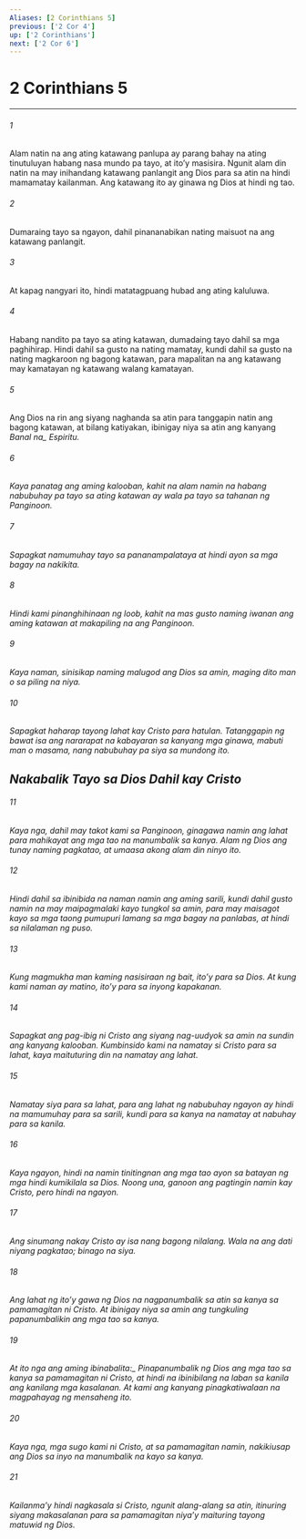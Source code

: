 ```yaml
---
Aliases: [2 Corinthians 5]
previous: ['2 Cor 4']
up: ['2 Corinthians']
next: ['2 Cor 6']
---
```

# 2 Corinthians 5

***






















###### 1 










Alam natin na ang ating katawang panlupa ay parang bahay na ating tinutuluyan habang nasa mundo pa tayo, at itoʼy masisira. Ngunit alam din natin na may inihandang katawang panlangit ang Dios para sa atin na hindi mamamatay kailanman. Ang katawang ito ay ginawa ng Dios at hindi ng tao. 





















###### 2 










Dumaraing tayo sa ngayon, dahil pinananabikan nating maisuot na ang katawang panlangit. 





















###### 3 










At kapag nangyari ito, hindi matatagpuang hubad ang ating kaluluwa. 





















###### 4 










Habang nandito pa tayo sa ating katawan, dumadaing tayo dahil sa mga paghihirap. Hindi dahil sa gusto na nating mamatay, kundi dahil sa gusto na nating magkaroon ng bagong katawan, para mapalitan na ang katawang may kamatayan ng katawang walang kamatayan. 





















###### 5 










Ang Dios na rin ang siyang naghanda sa atin para tanggapin natin ang bagong katawan, at bilang katiyakan, ibinigay niya sa atin ang kanyang <i class="trans-change">Banal na_ Espiritu. 





















###### 6 










Kaya panatag ang aming kalooban, kahit na alam namin na habang nabubuhay pa tayo sa ating katawan ay wala pa tayo sa tahanan ng Panginoon. 





















###### 7 










Sapagkat namumuhay tayo sa pananampalataya at hindi ayon sa mga bagay na nakikita. 





















###### 8 










Hindi kami pinanghihinaan ng loob, kahit na mas gusto naming iwanan ang aming katawan at makapiling na ang Panginoon. 





















###### 9 










Kaya naman, sinisikap naming malugod ang Dios sa amin, maging dito man o sa piling na niya. 





















###### 10 










Sapagkat haharap tayong lahat kay Cristo para hatulan. Tatanggapin ng bawat isa ang nararapat na kabayaran sa kanyang mga ginawa, mabuti man o masama, nang nabubuhay pa siya sa mundong ito.

## Nakabalik Tayo sa Dios Dahil kay Cristo 





















###### 11 










Kaya nga, dahil may takot kami sa Panginoon, ginagawa namin ang lahat para mahikayat ang mga tao na manumbalik sa kanya. Alam ng Dios ang tunay naming pagkatao, at umaasa akong alam din ninyo ito. 





















###### 12 










Hindi dahil sa ibinibida na naman namin ang aming sarili, kundi dahil gusto namin na may maipagmalaki kayo tungkol sa amin, para may maisagot kayo sa mga taong pumupuri lamang sa mga bagay na panlabas, at hindi sa nilalaman ng puso. 





















###### 13 










Kung magmukha man kaming nasisiraan ng bait, itoʼy para sa Dios. At kung kami naman ay matino, itoʼy para sa inyong kapakanan. 





















###### 14 










Sapagkat ang pag-ibig ni Cristo ang siyang nag-uudyok sa amin na sundin ang kanyang kalooban. Kumbinsido kami na namatay si Cristo para sa lahat, kaya maituturing din na namatay ang lahat. 





















###### 15 










Namatay siya para sa lahat, para ang lahat ng nabubuhay ngayon ay hindi na mamumuhay para sa sarili, kundi para sa kanya na namatay at nabuhay para sa kanila. 





















###### 16 










Kaya ngayon, hindi na namin tinitingnan ang mga tao ayon sa batayan ng mga hindi kumikilala sa Dios. Noong una, ganoon ang pagtingin namin kay Cristo, pero hindi na ngayon. 





















###### 17 










Ang sinumang nakay Cristo ay isa nang bagong nilalang. Wala na ang dati niyang pagkatao; binago na siya. 





















###### 18 










Ang lahat ng itoʼy gawa ng Dios na nagpanumbalik sa atin sa kanya sa pamamagitan ni Cristo. At ibinigay niya sa amin ang tungkuling papanumbalikin ang mga tao sa kanya. 





















###### 19 










<i class="trans-change">At ito nga ang aming ibinabalita:_ Pinapanumbalik ng Dios ang mga tao sa kanya sa pamamagitan ni Cristo, at hindi na ibinibilang na laban sa kanila ang kanilang mga kasalanan. At kami ang kanyang pinagkatiwalaan na magpahayag ng mensaheng ito. 





















###### 20 










Kaya nga, mga sugo kami ni Cristo, at sa pamamagitan namin, nakikiusap ang Dios sa inyo na manumbalik na kayo sa kanya. 





















###### 21 










Kailanmaʼy hindi nagkasala si Cristo, ngunit alang-alang sa atin, itinuring siyang makasalanan para sa pamamagitan niyaʼy maituring tayong matuwid ng Dios.
